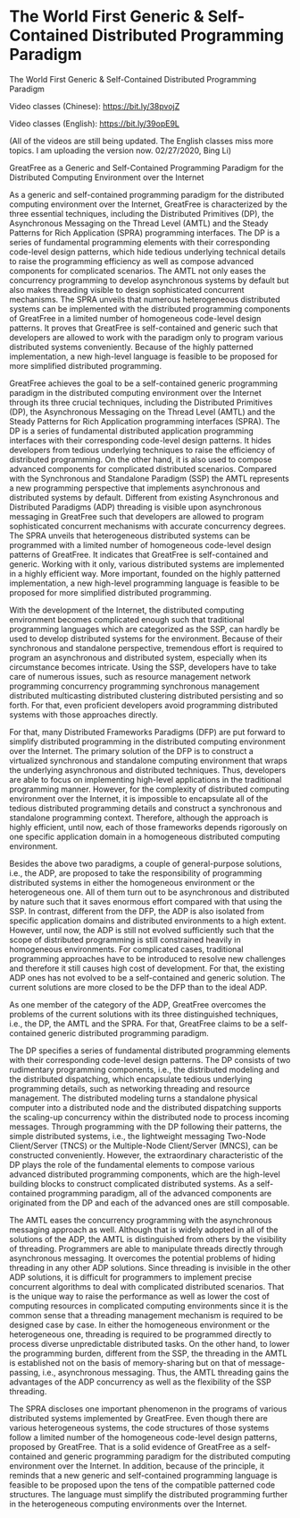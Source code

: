 # The World First Generic &amp; Self-Contained Distributed Programming Paradigm

The World First Generic &amp; Self-Contained Distributed Programming Paradigm

Video classes (Chinese): https://bit.ly/38pvojZ

Video classes (English): https://bit.ly/39opE9L

(All of the videos are still being updated. The English classes miss more topics. I am uploading the version now. 02/27/2020, Bing Li)

GreatFree as a Generic and Self-Contained Programming Paradigm for the Distributed Computing Environment over the Internet

As a generic and self-contained programming paradigm for the distributed computing environment over the Internet, GreatFree is characterized by the three essential techniques, including the Distributed Primitives (DP), the Asynchronous Messaging on the Thread Level (AMTL) and the Steady Patterns for Rich Application (SPRA) programming interfaces. The DP is a series of fundamental programming elements with their corresponding code-level design patterns, which hide tedious underlying technical details to raise the programming efficiency as well as compose advanced components for complicated scenarios. The AMTL not only eases the concurrency programming to develop asynchronous systems by default but also makes threading visible to design sophisticated concurrent mechanisms. The SPRA unveils that numerous heterogeneous distributed systems can be implemented with the distributed programming components of GreatFree in a limited number of homogeneous code-level design patterns. It proves that GreatFree is self-contained and generic such that developers are allowed to work with the paradigm only to program various distributed systems conveniently. Because of the highly patterned implementation, a new high-level language is feasible to be proposed for more simplified distributed programming.

GreatFree achieves the goal to be a self-contained generic programming paradigm in the distributed computing environment over the Internet through its three crucial techniques, including the Distributed Primitives (DP), the Asynchronous Messaging on the Thread Level (AMTL) and the Steady Patterns for Rich Application programming interfaces (SPRA). The DP is a series of fundamental distributed application programming interfaces with their corresponding code-level design patterns. It hides developers from tedious underlying techniques to raise the efficiency of distributed programming. On the other hand, it is also used to compose advanced components for complicated distributed scenarios. Compared with the Synchronous and Standalone Paradigm (SSP) the AMTL represents a new programming perspective that implements asynchronous and distributed systems by default. Different from existing Asynchronous and Distributed Paradigms (ADP) threading is visible upon asynchronous messaging in GreatFree such that developers are allowed to program sophisticated concurrent mechanisms with accurate concurrency degrees. The SPRA unveils that heterogeneous distributed systems can be programmed with a limited number of homogeneous code-level design patterns of GreatFree. It indicates that GreatFree is self-contained and generic. Working with it only, various distributed systems are implemented in a highly efficient way. More important, founded on the highly patterned implementation, a new high-level programming language is feasible to be proposed for more simplified distributed programming.

With the development of the Internet, the distributed computing environment becomes complicated enough such that traditional programming languages which are categorized as the SSP, can hardly be used to develop distributed systems for the environment. Because of their synchronous and standalone perspective, tremendous effort is required to program an asynchronous and distributed system, especially when its circumstance becomes intricate. Using the SSP, developers have to take care of numerous issues, such as resource management network programming concurrency programming synchronous management distributed multicasting distributed clustering distributed persisting and so forth. For that, even proficient developers avoid programming distributed systems with those approaches directly.

For that, many Distributed Frameworks Paradigms (DFP) are put forward to simplify distributed programming in the distributed computing environment over the Internet. The primary solution of the DFP is to construct a virtualized synchronous and standalone computing environment that wraps the underlying asynchronous and distributed techniques. Thus, developers are able to focus on implementing high-level applications in the traditional programming manner. However, for the complexity of distributed computing environment over the Internet, it is impossible to encapsulate all of the tedious distributed programming details and construct a synchronous and standalone programming context. Therefore, although the approach is highly efficient, until now, each of those frameworks depends rigorously on one specific application domain in a homogeneous distributed computing environment.

Besides the above two paradigms, a couple of general-purpose solutions, i.e., the ADP, are proposed to take the responsibility of programming distributed systems in either the homogeneous environment or the heterogeneous one. All of them turn out to be asynchronous and distributed by nature such that it saves enormous effort compared with that using the SSP. In contrast, different from the DFP, the ADP is also isolated from specific application domains and distributed environments to a high extent. However, until now, the ADP is still not evolved sufficiently such that the scope of distributed programming is still constrained heavily in homogeneous environments. For complicated cases, traditional programming approaches have to be introduced to resolve new challenges and therefore it still causes high cost of development. For that, the existing ADP ones has not evolved to be a self-contained and generic solution. The current solutions are more closed to be the DFP than to the ideal ADP.

As one member of the category of the ADP, GreatFree overcomes the problems of the current solutions with its three distinguished techniques, i.e., the DP, the AMTL and the SPRA. For that, GreatFree claims to be a self-contained generic distributed programming paradigm.

The DP specifies a series of fundamental distributed programming elements with their corresponding code-level design patterns. The DP consists of two rudimentary programming components, i.e., the distributed modeling and the distributed dispatching, which encapsulate tedious underlying programming details, such as networking threading and resource management. The distributed modeling turns a standalone physical computer into a distributed node and the distributed dispatching supports the scaling-up concurrency within the distributed node to process incoming messages. Through programming with the DP following their patterns, the simple distributed systems, i.e., the lightweight messaging Two-Node Client/Server (TNCS) or the Multiple-Node Client/Server (MNCS), can be constructed conveniently. However, the extraordinary characteristic of the DP plays the role of the fundamental elements to compose various advanced distributed programming components, which are the high-level building blocks to construct complicated distributed systems. As a self-contained programming paradigm, all of the advanced components are originated from the DP and each of the advanced ones are still composable.

The AMTL eases the concurrency programming with the asynchronous messaging approach as well. Although that is widely adopted in all of the solutions of the ADP, the AMTL is distinguished from others by the visibility of threading. Programmers are able to manipulate threads directly through asynchronous messaging. It overcomes the potential problems of hiding threading in any other ADP solutions. Since threading is invisible in the other ADP solutions, it is difficult for programmers to implement precise concurrent algorithms to deal with complicated distributed scenarios. That is the unique way to raise the performance as well as lower the cost of computing resources in complicated computing environments since it is the common sense that a threading management mechanism is required to be designed case by case. In either the homogeneous environment or the heterogeneous one, threading is required to be programmed directly to process diverse unpredictable distributed tasks. On the other hand, to lower the programming burden, different from the SSP, the threading in the AMTL is established not on the basis of memory-sharing but on that of message-passing, i.e., asynchronous messaging. Thus, the AMTL threading gains the advantages of the ADP concurrency as well as the flexibility of the SSP threading.

The SPRA discloses one important phenomenon in the programs of various distributed systems implemented by GreatFree. Even though there are various heterogeneous systems, the code structures of those systems follow a limited number of the homogeneous code-level design patterns, proposed by GreatFree. That is a solid evidence of GreatFree as a self-contained and generic programming paradigm for the distributed computing environment over the Internet. In addition, because of the principle, it reminds that a new generic and self-contained programming language is feasible to be proposed upon the tens of the compatible patterned code structures. The language must simplify the distributed programming further in the heterogeneous computing environments over the Internet.

